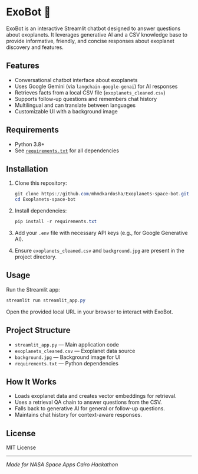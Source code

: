 # ExoBot 🚀

ExoBot is an interactive Streamlit chatbot designed to answer questions about exoplanets. It leverages generative AI and a CSV knowledge base to provide informative, friendly, and concise responses about exoplanet discovery and features.

## Features

- Conversational chatbot interface about exoplanets
- Uses Google Gemini (via `langchain-google-genai`) for AI responses
- Retrieves facts from a local CSV file (`exoplanets_cleaned.csv`)
- Supports follow-up questions and remembers chat history
- Multilingual and can translate between languages
- Customizable UI with a background image

## Requirements

- Python 3.8+
- See [`requirements.txt`](requirements.txt) for all dependencies

## Installation

1. Clone this repository:

    ```powershell
    git clone https://github.com/mhmdkardosha/Exoplanets-space-bot.git
    cd Exoplanets-space-bot
    ```

2. Install dependencies:

    ```powershell
    pip install -r requirements.txt
    ```

3. Add your `.env` file with necessary API keys (e.g., for Google Generative AI).

4. Ensure `exoplanets_cleaned.csv` and `background.jpg` are present in the project directory.

## Usage

Run the Streamlit app:

```powershell
streamlit run streamlit_app.py
```

Open the provided local URL in your browser to interact with ExoBot.

## Project Structure

- `streamlit_app.py` — Main application code
- `exoplanets_cleaned.csv` — Exoplanet data source
- `background.jpg` — Background image for UI
- `requirements.txt` — Python dependencies

## How It Works

- Loads exoplanet data and creates vector embeddings for retrieval.
- Uses a retrieval QA chain to answer questions from the CSV.
- Falls back to generative AI for general or follow-up questions.
- Maintains chat history for context-aware responses.

## License

MIT License

---

*Made for NASA Space Apps Cairo Hackathon*
